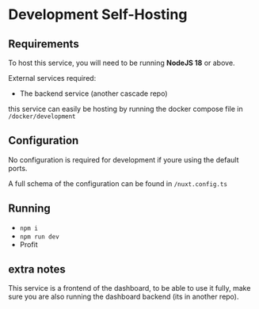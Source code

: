 # Development Self-Hosting

## Requirements
To host this service, you will need to be running **NodeJS 18** or above.

External services required:
 - The backend service (another cascade repo)

this service can easily be hosting by running the docker compose file in `/docker/development`

## Configuration
No configuration is required for development if youre using the default ports.

A full schema of the configuration can be found in `/nuxt.config.ts`

## Running
- `npm i`
- `npm run dev`
- Profit

## extra notes
This service is a frontend of the dashboard, to be able to use it fully, make sure you are also running the dashboard backend (its in another repo).
